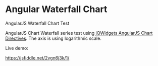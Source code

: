 # Angular Waterfall Chart
AngularJS Waterfall Chart Test

AngularJS Chart Waterfall series test using <a href="http://www.jqwidgets.com/angularjs-ui-widgets/angular-chart.htm">jQWidgets AngularJS Chart Directives</a>. The axis is using logarithmic scale.

Live demo:

https://jsfiddle.net/2vgn6j3k/1/
